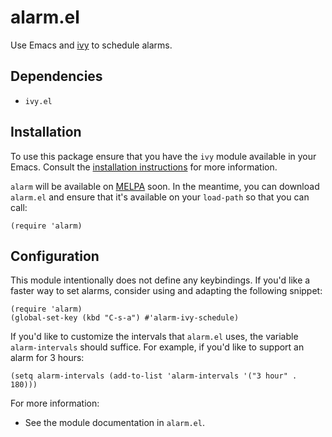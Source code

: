 # alarm.el

Use Emacs and [ivy][1] to schedule alarms.

## Dependencies
- `ivy.el`

## Installation

To use this package ensure that you have the `ivy` module available in your
Emacs. Consult the [installation instructions][2] for more information.

`alarm` will be available on [MELPA][3] soon. In the meantime, you can download
`alarm.el` and ensure that it's available on your `load-path` so that you can
call:

```elisp
(require 'alarm)
```

## Configuration

This module intentionally does not define any keybindings. If you'd like a
faster way to set alarms, consider using and adapting the following snippet:

```elisp
(require 'alarm)
(global-set-key (kbd "C-s-a") #'alarm-ivy-schedule)
```

If you'd like to customize the intervals that `alarm.el` uses, the variable
`alarm-intervals` should suffice. For example, if you'd like to support an alarm
for 3 hours:

```elisp
(setq alarm-intervals (add-to-list 'alarm-intervals '("3 hour" . 180)))
```

For more information:
- See the module documentation in `alarm.el`.

[1]: https://github.com/abo-abo/swiper#ivy
[2]: https://github.com/abo-abo/swiper#installation
[3]: https://github.com/melpa/melpa
